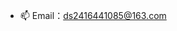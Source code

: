 - 📫 Email：ds2416441085@163.com

<!---
helloxyy/helloxyy is a ✨ special ✨ repository because its `README.md` (this file) appears on your GitHub profile.
You can click the Preview link to take a look at your changes.
--->
